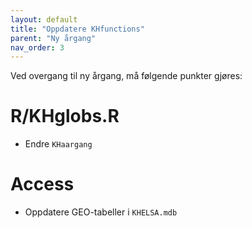 ```yaml
---
layout: default
title: "Oppdatere KHfunctions" 
parent: "Ny årgang"
nav_order: 3 
---
```


Ved overgang til ny årgang, må følgende punkter gjøres:

# R/KHglobs.R
- Endre `KHaargang`

# Access
- Oppdatere GEO-tabeller i `KHELSA.mdb`